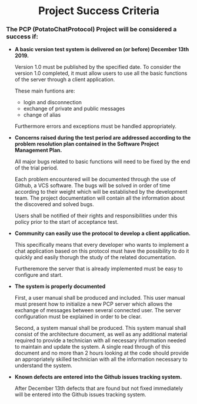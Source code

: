 <center>
<h1>Project Success Criteria</h1>
</center>

### The PCP (**P**otato**C**hat**P**rotocol) Project will be considered a success if:
* **A basic version test system is delivered on (or before) December 13th 2019.**
 
  Version 1.0 must be published by the specified date. To consider the version 1.0 completed, it must allow users to use all the basic functions of the server through a client application. 

  These main funtions are:
  * login and disconnection
  * exchange of private and public messages
  * change of alias
  
  Furthermore errors and exceptions must be handled appropriately.


* **Concerns raised during the test period are addressed according to the problem resolution plan contained in the Software Project Management Plan.**

  All major bugs related to basic functions will need to be fixed by the end of the trial period.

  Each problem encountered will be documented through the use of Github, a VCS software. The bugs will be solved in order of time according to their weight which will be established by the development team.
  The project documentation will contain all the information about the discovered and solved bugs.

  Users shall be notified of their rights and responsibilities under this policy prior to the start of acceptance test.


* **Community can easily use the protocol to develop a client application.**

  This specifically means that every developer who wants to implement a chat application based on this protocol must have the possibility to do it quickly and easily thorugh the study of the related documentation.

  Furtheremore the server that is already implemented must be easy to configure and start.


* **The system is properly documented**

  First, a user manual shall be produced and included. This user manual must present how to initialize a new PCP server which allows the exchange of messages between several connected user. The server configuration must be explained in order to be clear.

  Second, a system manual shall be produced. This system manual shall consist of the architecture document, as well as any additional material required to provide a technician with all necessary information needed to maintain and update the system. A single read through of this document and no more than 2 hours looking at the code should provide an appropriately skilled technician with all the information necessary to understand the system.

* **Known defects are entered into the Github issues tracking system.**

  After December 13th defects that are found but not fixed immediately will be entered into the Github issues tracking system.
